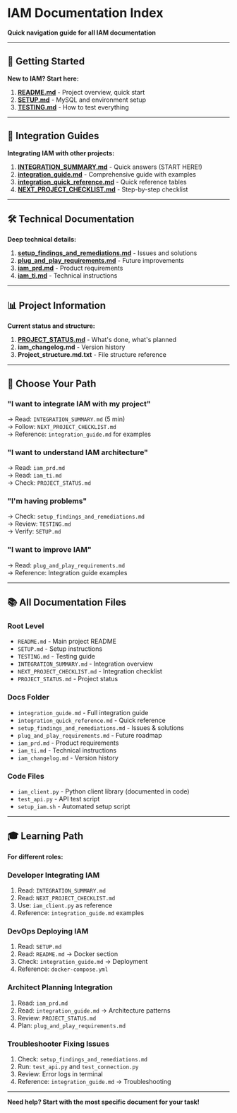 # IAM Documentation Index

**Quick navigation guide for all IAM documentation**

---

## 🚀 Getting Started

**New to IAM? Start here:**

1. **[README.md](../README.md)** - Project overview, quick start
2. **[SETUP.md](../SETUP.md)** - MySQL and environment setup
3. **[TESTING.md](../TESTING.md)** - How to test everything

---

## 🔗 Integration Guides

**Integrating IAM with other projects:**

1. **[INTEGRATION_SUMMARY.md](../INTEGRATION_SUMMARY.md)** - Quick answers (START HERE!)
2. **[integration_guide.md](./integration_guide.md)** - Comprehensive guide with examples
3. **[integration_quick_reference.md](./integration_quick_reference.md)** - Quick reference tables
4. **[NEXT_PROJECT_CHECKLIST.md](../NEXT_PROJECT_CHECKLIST.md)** - Step-by-step checklist

---

## 🛠️ Technical Documentation

**Deep technical details:**

1. **[setup_findings_and_remediations.md](./setup_findings_and_remediations.md)** - Issues and solutions
2. **[plug_and_play_requirements.md](./plug_and_play_requirements.md)** - Future improvements
3. **[iam_prd.md](./iam_prd.md)** - Product requirements
4. **[iam_ti.md](./iam_ti.md)** - Technical instructions

---

## 📊 Project Information

**Current status and structure:**

1. **[PROJECT_STATUS.md](../PROJECT_STATUS.md)** - What's done, what's planned
2. **iam_changelog.md** - Version history
3. **Project_structure.md.txt** - File structure reference

---

## 🎯 Choose Your Path

### "I want to integrate IAM with my project"
→ Read: `INTEGRATION_SUMMARY.md` (5 min)  
→ Follow: `NEXT_PROJECT_CHECKLIST.md`  
→ Reference: `integration_guide.md` for examples

### "I want to understand IAM architecture"
→ Read: `iam_prd.md`  
→ Read: `iam_ti.md`  
→ Check: `PROJECT_STATUS.md`

### "I'm having problems"
→ Check: `setup_findings_and_remediations.md`  
→ Review: `TESTING.md`  
→ Verify: `SETUP.md`

### "I want to improve IAM"
→ Read: `plug_and_play_requirements.md`  
→ Reference: Integration guide examples

---

## 📚 All Documentation Files

### Root Level
- `README.md` - Main project README
- `SETUP.md` - Setup instructions
- `TESTING.md` - Testing guide
- `INTEGRATION_SUMMARY.md` - Integration overview
- `NEXT_PROJECT_CHECKLIST.md` - Integration checklist
- `PROJECT_STATUS.md` - Project status

### Docs Folder
- `integration_guide.md` - Full integration guide
- `integration_quick_reference.md` - Quick reference
- `setup_findings_and_remediations.md` - Issues & solutions
- `plug_and_play_requirements.md` - Future roadmap
- `iam_prd.md` - Product requirements
- `iam_ti.md` - Technical instructions
- `iam_changelog.md` - Version history

### Code Files
- `iam_client.py` - Python client library (documented in code)
- `test_api.py` - API test script
- `setup_iam.sh` - Automated setup script

---

## 🎓 Learning Path

**For different roles:**

### Developer Integrating IAM
1. Read: `INTEGRATION_SUMMARY.md`
2. Read: `NEXT_PROJECT_CHECKLIST.md`
3. Use: `iam_client.py` as reference
4. Reference: `integration_guide.md` examples

### DevOps Deploying IAM
1. Read: `SETUP.md`
2. Read: `README.md` → Docker section
3. Check: `integration_guide.md` → Deployment
4. Reference: `docker-compose.yml`

### Architect Planning Integration
1. Read: `iam_prd.md`
2. Read: `integration_guide.md` → Architecture patterns
3. Review: `PROJECT_STATUS.md`
4. Plan: `plug_and_play_requirements.md`

### Troubleshooter Fixing Issues
1. Check: `setup_findings_and_remediations.md`
2. Run: `test_api.py` and `test_connection.py`
3. Review: Error logs in terminal
4. Reference: `integration_guide.md` → Troubleshooting

---

**Need help? Start with the most specific document for your task!**

